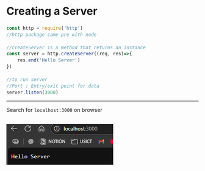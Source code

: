 # Creating a Server

```js
const http = require('http')
//http package came pre with node

//createServer is a method that returns an instance
const server = http.createServer((req, res)=>{
    res.end('Hello Server')
})

//to run server
//Port : Entry/exit point for data
server.listen(3000)
```
---
Search for `localhost:3000` on browser

![alt text](image.png)
---